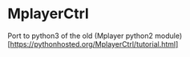 # MplayerCtrl
Port to python3 of the old (Mplayer python2 module)[https://pythonhosted.org/MplayerCtrl/tutorial.html]


